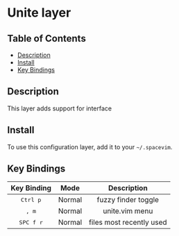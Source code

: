 # Unite layer

## Table of Contents

<!-- vim-markdown-toc GFM -->
* [Description](#description)
* [Install](#install)
* [Key Bindings](#key-bindings)

<!-- vim-markdown-toc -->

## Description

This layer adds support for interface

## Install

To use this configuration layer, add it to your `~/.spacevim`.

## Key Bindings

Key Binding        | Mode   | Description
:---:              | :---:  | :---:
<kbd>Ctrl p</kbd>  | Normal | fuzzy finder toggle
<kbd>, m</kbd>     | Normal | unite.vim menu
<kbd>SPC f r</kbd> | Normal | files most recently used

